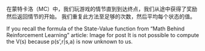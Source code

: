 

<!--
 * @version:
 * @Author:  StevenJokess https://github.com/StevenJokess
 * @Date: 2020-12-08 16:49:13
 * @LastEditors:  StevenJokess https://github.com/StevenJokess
 * @LastEditTime: 2020-12-08 16:49:45
 * @Description:
 * @TODO::
 * @Reference:https://medium.com/@zsalloum/monte-carlo-in-reinforcement-learning-the-easy-way-564c53010511
-->



在蒙特卡洛（MC）中，我们玩游戏的情节直到到达终点，我们从途中获得了奖励然后返回情节的开始。 我们重复此方法至足够的次数，然后平均每个状态的值。

If you recall the formula of the State-Value function from “Math Behind Reinforcement Learning” article:
Image for post
It is not possible to compute the V(s) because p(s’,r|s,a) is now unknown to us.
